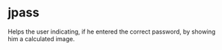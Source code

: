 # jpass
Helps the user indicating, if he entered the correct password, by showing him a calculated image.
